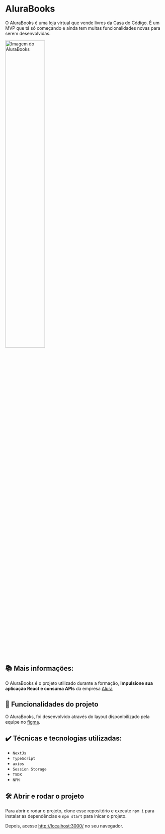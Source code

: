 # AluraBooks

O AluraBooks é uma loja virtual que vende livros da Casa do Código. 
É um MVP que tá só começando e ainda tem muitas funcionalidades novas para serem desenvolvidas.

<img src="https://github.com/alura-cursos/curso-react-alurabooks/raw/aula-5/screencapture.png" alt="Imagem do AluraBooks" width="50%">

## 📚 Mais informações:

O AluraBooks é o projeto utilizado durante a formação, <strong>Impulsione sua aplicação React e consuma APIs</strong> da empresa <a href="https://www.alura.com.br/" target="_blank">Alura</a>

## 🔨 Funcionalidades do projeto

O AluraBooks, foi desenvolvido através do layout disponibilizado pela equipe no <a href="https://www.figma.com/file/POpX503Kobu83iGdiaICvk/React%3A-Alura-Books?node-id=119%3A3145" target="_blank">figma</a>.

## ✔️ Técnicas e tecnologias utilizadas:

- `NextJs`
- `TypeScript`
- `axios`
- `Session Storage`
- `TSDX`
- `NPM`

## 🛠️ Abrir e rodar o projeto

Para abrir e rodar o projeto, clone esse repositório e execute `npm i` para instalar as dependências e `npm start` para inicar o projeto.

Depois, acesse <a href="http://localhost:3000/">http://localhost:3000/</a> no seu navegador.
